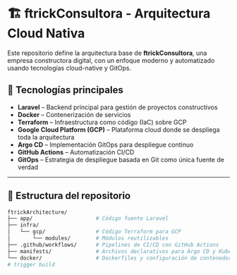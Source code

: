 # 🏗️ ftrickConsultora - Arquitectura Cloud Nativa

Este repositorio define la arquitectura base de **ftrickConsultora**, una empresa constructora digital, con un enfoque moderno y automatizado usando tecnologías cloud-native y GitOps.

## 🚀 Tecnologías principales

- **Laravel** – Backend principal para gestión de proyectos constructivos
- **Docker** – Contenerización de servicios
- **Terraform** – Infraestructura como código (IaC) sobre GCP
- **Google Cloud Platform (GCP)** – Plataforma cloud donde se despliega toda la arquitectura
- **Argo CD** – Implementación GitOps para despliegue continuo
- **GitHub Actions** – Automatización CI/CD
- **GitOps** – Estrategia de despliegue basada en Git como única fuente de verdad

---

## 🧱 Estructura del repositorio

```bash
ftrickArchitecture/
├── app/                    # Código fuente Laravel
├── infra/
│   └── gcp/                # Código Terraform para GCP
│       └── modules/        # Módulos reutilizables
├── .github/workflows/      # Pipelines de CI/CD con GitHub Actions
├── manifests/              # Archivos declarativos para Argo CD y Kubernetes
└── docker/                 # Dockerfiles y configuración de contenedores
# trigger build
